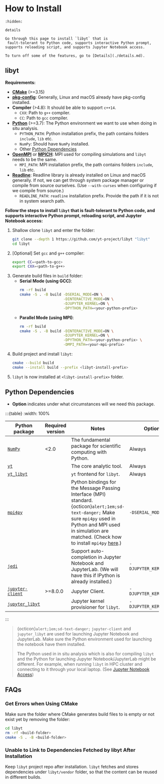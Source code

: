 # How to Install

```{toctree}
:hidden:

details
```

```{seealso}
Go through this page to install `libyt` that is
 fault-tolerant to Python code, supports interactive Python prompt, supports reloading script, and supports Jupyter Notebook access.
 
To turn off some of the features, go to [Details](./details.md).
```

## libyt

**Requirements:**

- **[CMake](https://cmake.org/)** (>=3.15)
- **[pkg-config](https://www.freedesktop.org/wiki/Software/pkg-config/)**: Generally, Linux and macOS already have pkg-config installed.
- **Compiler** (>4.8): It should be able to support `c++14`.
  - `CXX`: Path to `g++` compiler.
  - `CC`: Path to `gcc` compiler.
- **[Python](https://www.python.org/)** (>=3.7): The Python environment we want to use when doing in situ analysis.
  - `PYTHON_PATH`: Python installation prefix, the path contains folders `include`, `lib` etc. 
  - `NumPy`: Should have `NumPy` installed.
  - Other [Python Dependencies](#python-dependencies)
- **[OpenMPI](https://www.open-mpi.org/)** or **[MPICH](https://www.mpich.org/)**: MPI used for compiling simulations and `libyt` needs to be the same.
  - `MPI_PATH`: MPI installation prefix, the path contains folders `include`, `lib` etc.
- **[Readline](https://tiswww.case.edu/php/chet/readline/rltop.html)**: Readline library is already installed on Linux and macOS generally. If not, we can get through system package manager or compile from source ourselves. (Use `--with-curses` when configuring if we compile from source.)
  - `READLINE_PATH`: `readline` installation prefix. Provide the path if it is not in system search path.

**Follow the steps to install `libyt` that is fault-tolerant to Python code, and supports interactive Python prompt, reloading script, and Jupyter Notebook access:**

1. Shallow clone `libyt` and enter the folder:
   ```bash
   git clone --depth 1 https://github.com/yt-project/libyt "libyt"
   cd libyt
   ```
2. [Optional] Set `gcc` and `g++` compiler:
   ```bash
   export CC=<path-to-gcc>
   export CXX=<path-to-g++>
   ```
3. Generate build files in `build` folder:
   - **Serial Mode (using GCC)**:
     ```bash
     rm -rf build
     cmake -S . -B build -DSERIAL_MODE=ON \
                         -DINTERACTIVE_MODE=ON \
                         -DJUPYTER_KERNEL=ON \
                         -DPYTHON_PATH=<your-python-prefix>
     ```
   - **Parallel Mode (using MPI)**:
     ```bash
     rm -rf build
     cmake -S . -B build -DINTERACTIVE_MODE=ON \
                         -DJUPYTER_KERNEL=ON \
                         -DPYTHON_PATH=<your-python-prefix> \
                         -DMPI_PATH=<your-mpi-prefix>
     ```
4. Build project and install `libyt`:
   ```bash
   cmake --build build 
   cmake --install build --prefix <libyt-install-prefix>
   ```
5. `libyt` is now installed at `<libyt-install-prefix>` folder.


## Python Dependencies

- **Option** indicates under what circumstances will we need this package.

:::{table}
:width: 100%

| Python package                                                                 | Required version |  Notes                                                                                                                                                                                                                                                                                            | Option                |
|--------------------------------------------------------------------------------|------------------|---------------------------------------------------------------------------------------------------------------------------------------------------------------------------------------------------------------------------------------------------------------------------------------------------|-----------------------|
| [`NumPy`](https://numpy.org/)                                                  | <2.0             |  The fundamental package for scientific computing with Python.                                                                                                                                                                                                                                    | Always                                                                                                                                                                                                                                                                                            |
| [`yt`](https://yt-project.org/)                                                |                  |  The core analytic tool.                                                                                                                                                                                                                                                                          | Always                                                                                                                                                                                                                                                                                            |
| [`yt_libyt`](https://github.com/data-exp-lab/yt_libyt)                         |                  |  `yt` frontend for `libyt`.                                                                                                                                                                                                                                                                       | Always                                                                                                                                                                                                                                                                                            |
| [`mpi4py`](https://mpi4py.readthedocs.io/en/stable/)                           |                  |  Python bindings for the Message Passing Interface (MPI) standard. <br> {octicon}`alert;1em;sd-text-danger;` Make sure `mpi4py` used in Python and MPI used in simulation are matched. (Check how to install `mpi4py` [here](https://mpi4py.readthedocs.io/en/stable/install.html#installation).) | `-DSERIAL_MODE=OFF`                                                                                                                                                                                                                                                                               |
| [`jedi`](https://jedi.readthedocs.io/en/latest/)                               |                  |  Support auto-completion in Jupyter Notebook and JupyterLab. (We will have this if IPython is already installed.)                                                                                                                                                                                 | `-DJUPYTER_KERNEL=ON`                                                                                                                                                                                                                                                                             |
| [`jupyter-client`](https://jupyter-client.readthedocs.io/en/latest/index.html) | >=8.0.0          |  Jupyter Client.                                                                                                                                                                                                                                                                                  | `-DJUPYTER_KERNEL=ON`                                                                                                                                                                                                                                                                             |
| [`jupyter_libyt`](https://github.com/yt-project/jupyter_libyt)                 |                  |  Jupyter kernel provisioner for `libyt`.                                                                                                                                                                                                                                                          | `-DJUPYTER_KERNEL=ON`                                                                                                                                                                                                                                                                             |
:::

> {octicon}`alert;1em;sd-text-danger;` `jupyter-client` and `jupyter_libyt` are used for launching Jupyter Notebook and JupyterLab. Make sure the Python environment used for launching the notebook have them installed.
> 
> The Python used in in situ analysis which is also for compiling `libyt` and the Python for launching Jupyter Notebook/JupyterLab might be different.
> For example, when running `libyt` in HPC cluster and connecting to it through your local laptop. (See [Jupyter Notebook Access](../in-situ-python-analysis/jupyter-notebook/jupyter-notebook-access.md))

## FAQs

### Get Errors when Using CMake

Make sure the folder where CMake generates build files to is empty or not exist yet by removing the folder:
```bash
cd libyt
rm -rf <build-folder>
cmake -S . -B <build-folder>
```

### Unable to Link to Dependencies Fetched by libyt After Installation

Keep `libyt` project repo after installation. `libyt` fetches and stores dependencies under `libyt/vendor` folder, so that the content can be reused in different builds.
